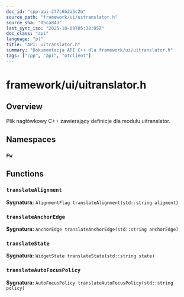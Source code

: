 ```yaml
---
doc_id: "cpp-api-277c6b2a5c2b"
source_path: "framework/ui/uitranslator.h"
source_sha: "05ca843"
last_sync_iso: "2025-10-09T05:38:05Z"
doc_class: "api"
language: "pl"
title: "API: uitranslator.h"
summary: "Dokumentacja API C++ dla framework/ui/uitranslator.h"
tags: ["cpp", "api", "otclient"]
---
```


# framework/ui/uitranslator.h

## Overview

Plik nagłówkowy C++ zawierający definicje dla modułu uitranslator.

## Namespaces

### `Fw`

## Functions

### `translateAlignment`

**Sygnatura:** `AlignmentFlag translateAlignment(std::string aligment)`

### `translateAnchorEdge`

**Sygnatura:** `AnchorEdge translateAnchorEdge(std::string anchorEdge)`

### `translateState`

**Sygnatura:** `WidgetState translateState(std::string state)`

### `translateAutoFocusPolicy`

**Sygnatura:** `AutoFocusPolicy translateAutoFocusPolicy(std::string policy)`
